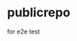 # publicrepo
for e2e test


























































































































































































































































































































































































































































































































































































































































































































































































































































































































































































































































































































































































































































































































































































































































